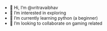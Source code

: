 - 👋 Hi, I’m @vritravaibhav
- 👀 I’m interested in exploring
- 🌱 I’m currently learning python (a beginner)
- 💞️ I’m looking to collaborate on gaming related


<!---
vritravaibhav/vritravaibhav is a ✨ special ✨ repository because its `README.md` (this file) appears on your GitHub profile.
You can click the Preview link to take a look at your changes.
--->
